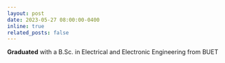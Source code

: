 ```yaml
---
layout: post
date: 2023-05-27 08:00:00-0400
inline: true
related_posts: false
---
```


**Graduated** with a B.Sc. in Electrical and Electronic Engineering from BUET
